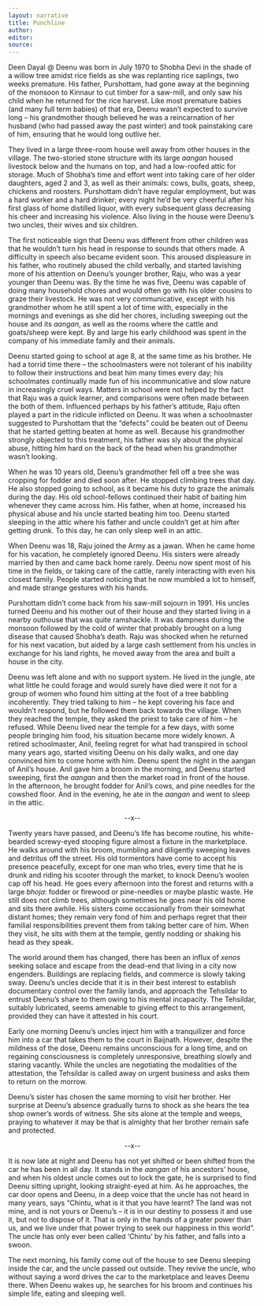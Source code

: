 ```yaml
---
layout: narrative
title: Punchline
author:
editor: 
source:
---
```



Deen Dayal @ Deenu was born in July 1970 to Shobha Devi in the shade of a willow tree amidst rice fields as she was replanting rice saplings, two weeks premature. His father, Purshottam, had gone away at the beginning of the monsoon to Kinnaur to cut timber for a saw-mill, and only saw his child when he returned for the rice harvest.
Like most premature babies (and many full term babies) of that era, Deenu wasn’t expected to survive long – his grandmother though believed he was a reincarnation of her husband (who had passed away the past winter) and took painstaking care of him, ensuring that he would long outlive her.

They lived in a large three-room house well away from other houses in the village. The two-storied stone structure with its large *aangan* housed livestock below and the humans on top, and had a low-roofed attic for storage. Much of Shobha’s time and effort went into taking care of her older daughters, aged 2 and 3, as well as their animals: cows, bulls, goats, sheep, chickens and roosters. Purshottam didn’t have regular employment, but was a hard worker and a hard drinker; every night he’d be very cheerful after his first glass of home distilled liquor, with every subsequent glass decreasing his cheer and increasing his violence. Also living in the house were Deenu’s two uncles, their wives and six children.

The first noticeable sign that Deenu was different from other children was that he wouldn’t turn his head in response to sounds that others made. A difficulty in speech also became evident soon. This aroused displeasure in his father, who routinely abused the child verbally, and started lavishing more of his attention on Deenu’s younger brother, Raju, who was a year younger than Deenu was. By the time he was five, Deenu was capable of doing many household chores and would often go with his older cousins to graze their livestock. He was not very communicative, except with his grandmother whom he still spent a lot of time with, especially in the mornings and evenings as she did her chores, including sweeping out the house and its *aangan*, as well as the rooms where the cattle and goats/sheep were kept. By and large his early childhood was spent in the company of his immediate family and their animals.

Deenu started going to school at age 8, at the same time as his brother. He had a torrid time there – the schoolmasters were not tolerant of his inability to follow their instructions and beat him many times every day; his schoolmates continually made fun of his incommunicative and slow nature in increasingly cruel ways. Matters in school were not helped by the fact that Raju was a quick learner, and comparisons were often made between the both of them. Influenced perhaps by his father’s attitude, Raju often played a part in the ridicule inflicted on Deenu. It was when a schoolmaster suggested to Purshottam that the “defects” could be beaten out of Deenu that he started getting beaten at home as well. Because his grandmother strongly objected to this treatment, his father was sly about the physical abuse, hitting him hard on the back of the head when his grandmother wasn’t looking.
 
When he was 10 years old, Deenu’s grandmother fell off a tree she was cropping for fodder and died soon after. He stopped climbing trees that day. He also stopped going to school, as it became his duty to graze the animals during the day. His old school-fellows continued their habit of baiting him whenever they came across him. His father, when at home, increased his physical abuse and his uncle started beating him too. Deenu started sleeping in the attic where his father and uncle couldn’t get at him after getting drunk. To this day, he can only sleep well in an attic.

When Deenu was 18, Raju joined the Army as a jawan. When he came home for his vacation, he completely ignored Deenu. His sisters were already married by then and came back home rarely. Deenu now spent most of his time in the fields, or taking care of the cattle, rarely interacting with even his closest family. People started noticing that he now mumbled a lot to himself, and made strange gestures with his hands.

Purshottam didn’t come back from his saw-mill sojourn in 1991. His uncles turned Deenu and his mother out of their house and they started living in a nearby outhouse that was quite ramshackle. It was dampness during the monsoon followed by the cold of winter that probably brought on a lung disease that caused Shobha’s death. Raju was shocked when he returned for his next vacation, but aided by a large cash settlement from his uncles in exchange for his land rights, he moved away from the area and built a house in the city.

Deenu was left alone and with no support system. He lived in the jungle, ate what little he could forage and would surely have died were it not for a group of women who found him sitting at the foot of a tree babbling incoherently. They tried talking to him – he kept covering his face and wouldn’t respond, but he followed them back towards the village. When they reached the temple, they asked the priest to take care of him – he refused. While Deenu lived near the temple for a few days, with some people bringing him food, his situation became more widely known. A retired schoolmaster, Anil, feeling regret for what had transpired in school many years ago, started visiting Deenu on his daily walks, and one day convinced him to come home with him. Deenu spent the night in the aangan of Anil’s house. Anil gave him a broom in the morning, and Deenu started sweeping, first the *aangan* and then the market road in front of the house. In the afternoon, he brought fodder for Anil’s cows, and pine needles for the cowshed floor. And in the evening, he ate in the *aangan* and went to sleep in the attic.

<p align="center">
 --x--
</p>

Twenty years have passed, and Deenu’s life has become routine, his white-bearded screwy-eyed stooping figure almost a fixture in the marketplace. He walks around with his broom, mumbling and diligently sweeping leaves and detritus off the street. His old tormentors have come to accept his presence peacefully, except for one man who tries, every time that he is drunk and riding his scooter through the market, to knock Deenu’s woolen cap off his head. He goes every afternoon into the forest and returns with a large *bhoja*: fodder or firewood or pine-needles or maybe plastic waste. He still does not climb trees, although sometimes he goes near his old home and sits there awhile. His sisters come occasionally from their somewhat distant homes; they remain very fond of him and perhaps regret that their familial responsibilities prevent them from taking better care of him. When they visit, he sits with them at the temple, gently nodding or shaking his head as they speak. 

The world around them has changed, there has been an influx of *xenos* seeking solace and escape from the dead-end that living in a city now engenders. Buildings are replacing fields, and commerce is slowly taking sway. Deenu’s uncles decide that it is in their best interest to establish documentary control over the family lands, and approach the Tehsildar to entrust Deenu’s share to them owing to his mental incapacity. The Tehsildar, suitably lubricated, seems amenable to giving effect to this arrangement, provided they can have it attested in his court.

Early one morning Deenu’s uncles inject him with a tranquilizer and force him into a car that takes them to the court in Baijnath. However, despite the mildness of the dose, Deenu remains unconscious for a long time, and on regaining consciousness is completely unresponsive, breathing slowly and staring vacantly. While the uncles are negotiating the modalities of the attestation, the Tehsildar is called away on urgent business and asks them to return on the morrow.

Deenu’s sister has chosen the same morning to visit her brother. Her surprise at Deenu’s absence gradually turns to shock as she hears the tea shop owner’s words of witness. She sits alone at the temple and weeps, praying to whatever it may be that is almighty that her brother remain safe and protected.

<p align="center">
 --x--
</p>

It is now late at night and Deenu has not yet shifted or been shifted from the car he has been in all day. It stands in the *aangan* of his ancestors’ house, and when his oldest uncle comes out to lock the gate, he is surprised to find Deenu sitting upright, looking straight-eyed at him. As he approaches, the car door opens and Deenu, in a deep voice that the uncle has not heard in many years, says “Chintu, what is it that you have learnt? The land was not mine, and is not yours or Deenu’s – it is in our destiny to possess it and use it, but not to dispose of it. That is only in the hands of a greater power than us, and we live under that power trying to seek our happiness in this world”. The uncle has only ever been called ‘Chintu’ by his father, and falls into a swoon.

The next morning, his family come out of the house to see Deenu sleeping inside the car, and the uncle passed out outside. They revive the uncle, who without saying a word drives the car to the marketplace and leaves Deenu there. When Deenu wakes up, he searches for his broom and continues his simple life, eating and sleeping well.
